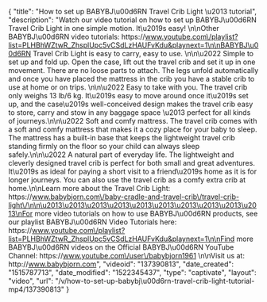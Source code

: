 {
    "title": "How to set up BABYBJ\u00d6RN Travel Crib Light \u2013 tutorial",
    "description": "Watch our video tutorial on how to set up BABYBJ\u00d6RN Travel Crib Light in one simple motion. It\u2019s easy! \n\nOther BABYBJ\u00d6RN video tutorials: https:\/\/www.youtube.com\/playlist?list=PLHBhWZtwR_ZhsplUpc5vCSdLzHAUFvKdu&playnext=1\n\nBABYBJ\u00d6RN Travel Crib Light is easy to carry, easy to use. \n\n\u2022 Simple to set up and fold up. Open the case, lift out the travel crib and set it up in one movement. There are no loose parts to attach. The legs unfold automatically and once you have placed the mattress in the crib you have a stable crib to use at home or on trips. \n\n\u2022 Easy to take with you. The travel crib only weighs 13 lb\/6 kg. It\u2019s easy to move around once it\u2019s set up, and the case\u2019s well-conceived design makes the travel crib easy to store, carry and stow in any baggage space \u2013 perfect for all kinds of journeys.\n\n\u2022 Soft and comfy mattress. The travel crib comes with a soft and comfy mattress that makes it a cozy place for your baby to sleep. The mattress has a built-in base that keeps the lightweight travel crib standing firmly on the floor so your child can always sleep safely.\n\n\u2022 A natural part of everyday life. The lightweight and cleverly designed travel crib is perfect for both small and great adventures. It\u2019s as ideal for paying a short visit to a friend\u2019s home as it is for longer journeys. You can also use the travel crib as a comfy extra crib at home.\n\nLearn more about the Travel Crib Light: https:\/\/www.babybjorn.com\/baby-cradle-and-travel-crib\/travel-crib-light\/\n\n\u2013\u2013\u2013\u2013\u2013\u2013\u2013\u2013\u2013\u2013\nFor more video tutorials on how to use BABYBJ\u00d6RN products, see our playlist BABYBJ\u00d6RN Video Tutorials here: https:\/\/www.youtube.com\/playlist?list=PLHBhWZtwR_ZhsplUpc5vCSdLzHAUFvKdu&playnext=1\n\nFind more BABYBJ\u00d6RN videos on the Official BABYBJ\u00d6RN YouTube Channel: https:\/\/www.youtube.com\/user\/babybjorn1961 \n\nVisit us at: http:\/\/www.babybjorn.com",
    "videoid": "137390813",
    "date_created": "1515787713",
    "date_modified": "1522345437",
    "type": "captivate",
    "layout": "video",
    "url": "\/v\/how-to-set-up-babybj\u00d6rn-travel-crib-light-tutorial-mp4\/137390813"
}